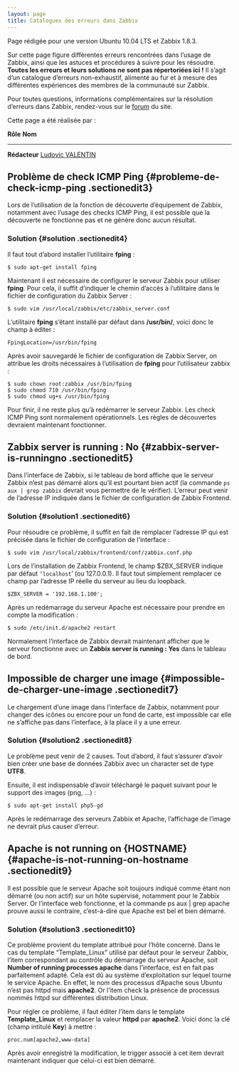 ```yaml
---
layout: page
title: Catalogues des erreurs dans Zabbix
---
```


Page rédigée pour une version Ubuntu 10.04 LTS et Zabbix 1.8.3.

Sur cette page figure différentes erreurs rencontrées dans l’usage de
Zabbix, ainsi que les astuces et procédures à suivre pour les résoudre.
**Toutes les erreurs et leurs solutions ne sont pas répertoriées ici !**
Il s’agit d’un catalogue d’erreurs non-exhaustif, alimenté au fur et à
mesure des différentes expériences des membres de la communauté sur
Zabbix.

Pour toutes questions, informations complémentaires sur la résolution
d’erreurs dans Zabbix, rendez-vous sur le
[forum](http://forums.monitoring-fr.org/ "http://forums.monitoring-fr.org/")
du site.

Cette page a été réalisée par :

  **Rôle**        **Nom**
  --------------- ---------------------------------------------------------------------------------------------------------------------------------------------------------
  **Rédacteur**   [Ludovic VALENTIN](http://www.monitoring-fr.org/community/members/ludovic-valentin/ "http://www.monitoring-fr.org/community/members/ludovic-valentin/")

Problème de check ICMP Ping {#probleme-de-check-icmp-ping .sectionedit3}
---------------------------

Lors de l’utilisation de la fonction de découverte d’équipement de
Zabbix, notamment avec l’usage des checks ICMP Ping, il est possible que
la découverte ne fonctionne pas et ne génère donc aucun résultat.

### Solution {#solution .sectionedit4}

Il faut tout d’abord installer l’utilitaire **fping** :

~~~
$ sudo apt-get install fping
~~~

Maintenant il est nécessaire de configurer le serveur Zabbix pour
utiliser **fping**. Pour cela, il suffit d’indiquer le chemin d’accès à
l’utilitaire dans le fichier de configuration du Zabbix Server :

~~~
$ sudo vim /usr/local/zabbix/etc/zabbix_server.conf
~~~

L’utilitaire **fping** s’étant installé par défaut dans **/usr/bin/**,
voici donc le champ à éditer :

~~~ {.file}
FpingLocation=/usr/bin/fping
~~~

Après avoir sauvegardé le fichier de configuration de Zabbix Server, on
attribue les droits nécessaires à l’utilisation de **fping** pour
l’utilisateur zabbix :

~~~
$ sudo chown root:zabbix /usr/bin/fping
$ sudo chmod 710 /usr/bin/fping
$ sudo chmod ug+s /usr/bin/fping
~~~

Pour finir, il ne reste plus qu’à redémarrer le serveur Zabbix. Les
check ICMP Ping sont normalement opérationnels. Les règles de
découvertes devraient maintenant fonctionner.

Zabbix server is running : No {#zabbix-server-is-runningno .sectionedit5}
-----------------------------

Dans l’interface de Zabbix, si le tableau de bord affiche que le serveur
Zabbix n’est pas démarré alors qu’il est pourtant bien actif (la
commande `ps aux | grep zabbix` devrait vous permettre de le vérifier).
L’erreur peut venir de l’adresse IP indiquée dans le fichier de
configuration de Zabbix Frontend.

### Solution {#solution1 .sectionedit6}

Pour résoudre ce problème, il suffit en fait de remplacer l’adresse IP
qui est précisée dans le fichier de configuration de l’interface :

~~~
$ sudo vim /usr/local/zabbix/frontend/conf/zabbix.conf.php
~~~

Lors de l’installation de Zabbix Frontend, le champ \$ZBX\_SERVER
indique par défaut `‘localhost`’ (ou 127.0.0.1). Il faut tout simplement
remplacer ce champ par l’adresse IP réelle du serveur au lieu du
loopback.

~~~ {.file}
$ZBX_SERVER = '192.168.1.100';
~~~

Après un redémarrage du serveur Apache est nécessaire pour prendre en
compte la modification :

~~~
$ sudo /etc/init.d/apache2 restart
~~~

Normalement l’interface de Zabbix devrait maintenant afficher que le
serveur fonctionne avec un **Zabbix server is running : Yes** dans le
tableau de bord.

Impossible de charger une image {#impossible-de-charger-une-image .sectionedit7}
-------------------------------

Le chargement d’une image dans l’interface de Zabbix, notamment pour
changer des icônes ou encore pour un fond de carte, est impossible car
elle ne s’affiche pas dans l’interface, à la place il y a une erreur.

### Solution {#solution2 .sectionedit8}

Le problème peut venir de 2 causes. Tout d’abord, il faut s’assurer
d’avoir bien créer une base de données Zabbix avec un character set de
type **UTF8**.

Ensuite, il est indispensable d’avoir téléchargé le paquet suivant pour
le support des images (png, …) :

~~~
$ sudo apt-get install php5-gd
~~~

Après le redémarrage des serveurs Zabbix et Apache, l’affichage de
l’image ne devrait plus causer d’erreur.

Apache is not running on {HOSTNAME} {#apache-is-not-running-on-hostname .sectionedit9}
-----------------------------------

Il est possible que le serveur Apache soit toujours indiqué comme étant
non démarré (ou non actif) sur un hôte supervisé, notamment pour le
Zabbix Server. Or l’interface web fonctionne, et la commande ps aux |
grep apache prouve aussi le contraire, c’est-à-dire que Apache est bel
et bien démarré.

### Solution {#solution3 .sectionedit10}

Ce problème provient du template attribué pour l’hôte concerné. Dans le
cas du template “Template\_Linux” utilisé par défaut pour le serveur
Zabbix, l’item correspondant au contrôle du démarrage du serveur Apache,
soit **Number of running processes apache** dans l’interface, est en
fait pas parfaitement adapté. Cela est dû au système d’exploitation sur
lequel tourne le service Apache. En effet, le nom des processus d’Apache
sous Ubuntu n’est pas httpd mais **apache2**. Or l’item check la
présence de processus nommés httpd sur différentes distribution Linux.

Pour régler ce problème, il faut éditer l’item dans le template
**Template\_Linux** et remplacer la valeur **httpd** par **apache2**.
Voici donc la clé (champ intitulé **Key**) à mettre :

~~~
proc.num[apache2,www-data]
~~~

Après avoir enregistré la modification, le trigger associé à cet item
devrait maintenant indiquer que celui-ci est bien démarré.